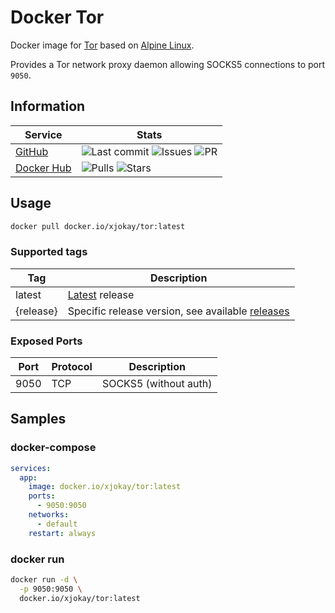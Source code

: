 # Docker Tor

Docker image for [Tor](https://www.torproject.org) based on [Alpine Linux](https://www.alpinelinux.org).

Provides a Tor network proxy daemon allowing SOCKS5 connections to port `9050`.

## Information

| Service                                           | Stats                                                                                                                                                                                                                                                                                 |
| ------------------------------------------------- | ------------------------------------------------------------------------------------------------------------------------------------------------------------------------------------------------------------------------------------------------------------------------------------- |
| [GitHub](https://github.com/jokay/docker-tor)     | ![Last commit](https://img.shields.io/github/last-commit/jokay/docker-tor.svg?style=flat-square) ![Issues](https://img.shields.io/github/issues-raw/jokay/docker-tor.svg?style=flat-square) ![PR](https://img.shields.io/github/issues-pr-raw/jokay/docker-tor.svg?style=flat-square) |
| [Docker Hub](https://hub.docker.com/r/xjokay/tor) | ![Pulls](https://img.shields.io/docker/pulls/xjokay/tor.svg?style=flat-square) ![Stars](https://img.shields.io/docker/stars/xjokay/tor.svg?style=flat-square)                                                                                                                         |

## Usage

```sh
docker pull docker.io/xjokay/tor:latest
```

### Supported tags

| Tag       | Description                                                                                      |
| --------- | ------------------------------------------------------------------------------------------------ |
| latest    | [Latest](https://github.com/jokay/docker-tor/releases/latest) release                            |
| {release} | Specific release version, see available [releases](https://github.com/jokay/docker-tor/releases) |

### Exposed Ports

| Port | Protocol | Description           |
| ---- | -------- | --------------------- |
| 9050 | TCP      | SOCKS5 (without auth) |

## Samples

### docker-compose

```yml
services:
  app:
    image: docker.io/xjokay/tor:latest
    ports:
      - 9050:9050
    networks:
      - default
    restart: always
```

### docker run

```sh
docker run -d \
  -p 9050:9050 \
  docker.io/xjokay/tor:latest
```
